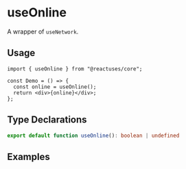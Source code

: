 # useOnline

A wrapper of `useNetwork`.

## Usage

```tsx
import { useOnline } from "@reactuses/core";

const Demo = () => {
  const online = useOnline();
  return <div>{online}</div>;
};
```

## Type Declarations

```ts
export default function useOnline(): boolean | undefined
```

## Examples
